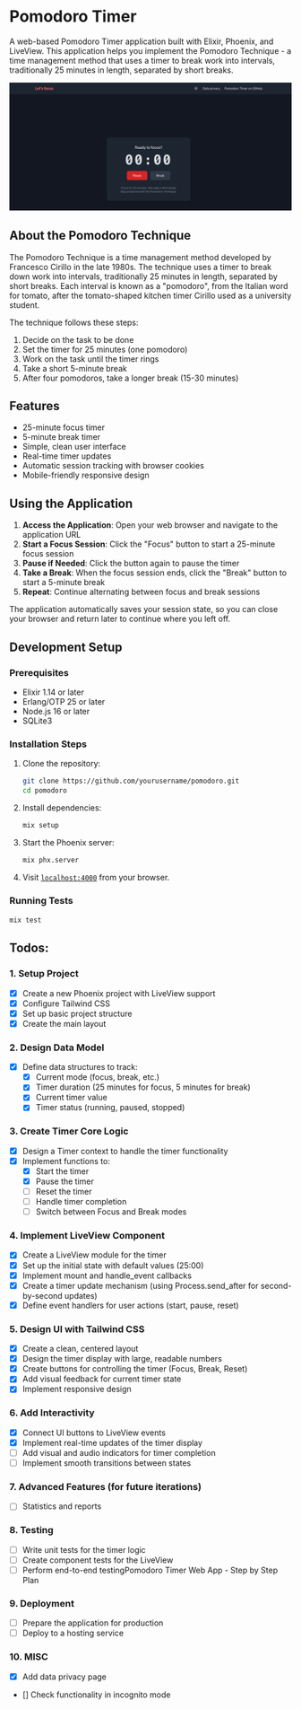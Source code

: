 # Pomodoro Timer

A web-based Pomodoro Timer application built with Elixir, Phoenix, and LiveView. This application helps you implement the Pomodoro Technique - a time management method that uses a timer to break work into intervals, traditionally 25 minutes in length, separated by short breaks.

![Pomodoro Timer](/priv/static/images/pomodoro_screenshot.png)

## About the Pomodoro Technique

The Pomodoro Technique is a time management method developed by Francesco Cirillo in the late 1980s. The technique uses a timer to break down work into intervals, traditionally 25 minutes in length, separated by short breaks. Each interval is known as a "pomodoro", from the Italian word for tomato, after the tomato-shaped kitchen timer Cirillo used as a university student.

The technique follows these steps:

1. Decide on the task to be done
2. Set the timer for 25 minutes (one pomodoro)
3. Work on the task until the timer rings
4. Take a short 5-minute break
5. After four pomodoros, take a longer break (15-30 minutes)

## Features

- 25-minute focus timer
- 5-minute break timer
- Simple, clean user interface
- Real-time timer updates
- Automatic session tracking with browser cookies
- Mobile-friendly responsive design

## Using the Application

1. **Access the Application**: Open your web browser and navigate to the application URL
2. **Start a Focus Session**: Click the "Focus" button to start a 25-minute focus session
3. **Pause if Needed**: Click the button again to pause the timer
4. **Take a Break**: When the focus session ends, click the "Break" button to start a 5-minute break
5. **Repeat**: Continue alternating between focus and break sessions

The application automatically saves your session state, so you can close your browser and return later to continue where you left off.

## Development Setup

### Prerequisites

- Elixir 1.14 or later
- Erlang/OTP 25 or later
- Node.js 16 or later
- SQLite3

### Installation Steps

1. Clone the repository:

   ```bash
   git clone https://github.com/yourusername/pomodoro.git
   cd pomodoro
   ```

2. Install dependencies:

   ```bash
   mix setup
   ```

3. Start the Phoenix server:

   ```bash
   mix phx.server
   ```

4. Visit [`localhost:4000`](http://localhost:4000) from your browser.

### Running Tests

```bash
mix test
```

## Todos:

### 1. Setup Project

- [x] Create a new Phoenix project with LiveView support
- [x] Configure Tailwind CSS
- [x] Set up basic project structure
- [x] Create the main layout

### 2. Design Data Model

- [x] Define data structures to track:
  - [x] Current mode (focus, break, etc.)
  - [x] Timer duration (25 minutes for focus, 5 minutes for break)
  - [x] Current timer value
  - [x] Timer status (running, paused, stopped)

### 3. Create Timer Core Logic

- [x] Design a Timer context to handle the timer functionality
- [x] Implement functions to:
  - [x] Start the timer
  - [x] Pause the timer
  - [ ] Reset the timer
  - [ ] Handle timer completion
  - [ ] Switch between Focus and Break modes

### 4. Implement LiveView Component

- [x] Create a LiveView module for the timer
- [x] Set up the initial state with default values (25:00)
- [x] Implement mount and handle_event callbacks
- [x] Create a timer update mechanism (using Process.send_after for second-by-second updates)
- [x] Define event handlers for user actions (start, pause, reset)

### 5. Design UI with Tailwind CSS

- [x] Create a clean, centered layout
- [x] Design the timer display with large, readable numbers
- [x] Create buttons for controlling the timer (Focus, Break, Reset)
- [x] Add visual feedback for current timer state
- [x] Implement responsive design

### 6. Add Interactivity

- [x] Connect UI buttons to LiveView events
- [x] Implement real-time updates of the timer display
- [ ] Add visual and audio indicators for timer completion
- [ ] Implement smooth transitions between states

### 7. Advanced Features (for future iterations)

- [ ] Statistics and reports

### 8. Testing

- [ ] Write unit tests for the timer logic
- [ ] Create component tests for the LiveView
- [ ] Perform end-to-end testingPomodoro Timer Web App - Step by Step Plan

### 9. Deployment

- [ ] Prepare the application for production
- [ ] Deploy to a hosting service

### 10. MISC

- [x] Add data privacy page
- [] Check functionality in incognito mode
